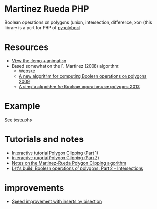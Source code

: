 

# Martinez Rueda PHP

Boolean operations on polygons (union, intersection, difference, xor)
(this library is a port for PHP of [pypolybool](https://github.com/KaivnD/pypolybool)

# Resources

* [View the demo + animation](https://rawgit.com/voidqk/polybooljs/master/dist/demo.html)
* Based somewhat on the F. Martinez (2008) algorithm:
    * [Website](https://www4.ujaen.es/~fmartin/bool_op.html)
    * [A new algorithm for computing Boolean operations on polygons 2009](https://www.researchgate.net/publication/220163820_A_new_algorithm_for_computing_Boolean_operations_on_polygons)
    * [A simple algorithm for Boolean operations on polygons 2013](https://investigacion.ujaen.es/documentos/5f1cdfbd29995265e44d906f?lang=en)

# Example

See tests.php

# Tutorials and notes

* [Interactive tutorial Polygon Clipping (Part 1)](https://sean.fun/a/polygon-clipping-pt1/)
* [Interactive tutorial Polygon Clipping (Part 2)](https://sean.fun/a/polygon-clipping-pt2/)
* [Notes on the Martinez-Rueda Polygon Clipping algorithm](https://liorsinai.github.io/mathematics/2025/01/11/bentley-ottman.html)
* [Let's build! Boolean operations of polygons: Part 2 - Intersections](https://wellquite.org/posts/lets_build/polygons_intersections/)

# improvements
* [Speed improvement with inserts by bisection](https://github.com/velipso/polybooljs/issues/23)

